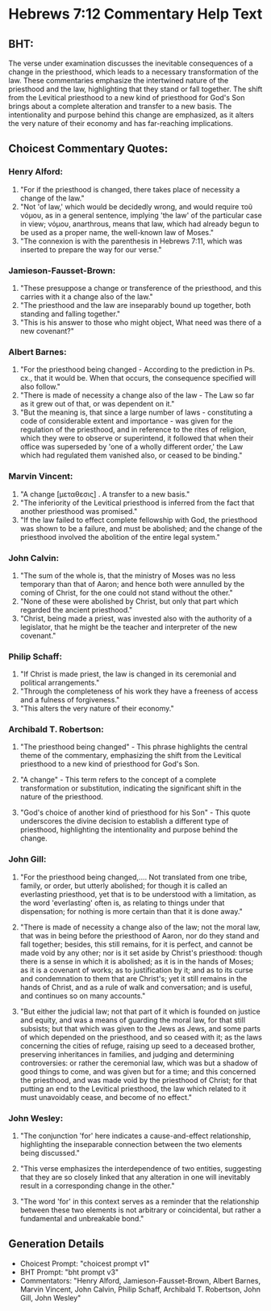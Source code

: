 # Hebrews 7:12 Commentary Help Text

## BHT:
The verse under examination discusses the inevitable consequences of a change in the priesthood, which leads to a necessary transformation of the law. These commentaries emphasize the intertwined nature of the priesthood and the law, highlighting that they stand or fall together. The shift from the Levitical priesthood to a new kind of priesthood for God's Son brings about a complete alteration and transfer to a new basis. The intentionality and purpose behind this change are emphasized, as it alters the very nature of their economy and has far-reaching implications.

## Choicest Commentary Quotes:
### Henry Alford:
1. "For if the priesthood is changed, there takes place of necessity a change of the law."
2. "Not 'of law,' which would be decidedly wrong, and would require τοῦ νόμου, as in a general sentence, implying 'the law' of the particular case in view; νόμου, anarthrous, means that law, which had already begun to be used as a proper name, the well-known law of Moses."
3. "The connexion is with the parenthesis in Hebrews 7:11, which was inserted to prepare the way for our verse."

### Jamieson-Fausset-Brown:
1. "These presuppose a change or transference of the priesthood, and this carries with it a change also of the law." 
2. "The priesthood and the law are inseparably bound up together, both standing and falling together." 
3. "This is his answer to those who might object, What need was there of a new covenant?"

### Albert Barnes:
1. "For the priesthood being changed - According to the prediction in Ps. cx., that it would be. When that occurs, the consequence specified will also follow."
2. "There is made of necessity a change also of the law - The Law so far as it grew out of that, or was dependent on it."
3. "But the meaning is, that since a large number of laws - constituting a code of considerable extent and importance - was given for the regulation of the priesthood, and in reference to the rites of religion, which they were to observe or superintend, it followed that when their office was superseded by 'one of a wholly different order,' the Law which had regulated them vanished also, or ceased to be binding."

### Marvin Vincent:
1. "A change [μεταθεσις] . A transfer to a new basis."
2. "The inferiority of the Levitical priesthood is inferred from the fact that another priesthood was promised."
3. "If the law failed to effect complete fellowship with God, the priesthood was shown to be a failure, and must be abolished; and the change of the priesthood involved the abolition of the entire legal system."

### John Calvin:
1. "The sum of the whole is, that the ministry of Moses was no less temporary than that of Aaron; and hence both were annulled by the coming of Christ, for the one could not stand without the other."
2. "None of these were abolished by Christ, but only that part which regarded the ancient priesthood."
3. "Christ, being made a priest, was invested also with the authority of a legislator, that he might be the teacher and interpreter of the new covenant."

### Philip Schaff:
1. "If Christ is made priest, the law is changed in its ceremonial and political arrangements." 
2. "Through the completeness of his work they have a freeness of access and a fulness of forgiveness." 
3. "This alters the very nature of their economy."

### Archibald T. Robertson:
1. "The priesthood being changed" - This phrase highlights the central theme of the commentary, emphasizing the shift from the Levitical priesthood to a new kind of priesthood for God's Son.

2. "A change" - This term refers to the concept of a complete transformation or substitution, indicating the significant shift in the nature of the priesthood.

3. "God's choice of another kind of priesthood for his Son" - This quote underscores the divine decision to establish a different type of priesthood, highlighting the intentionality and purpose behind the change.

### John Gill:
1. "For the priesthood being changed,.... Not translated from one tribe, family, or order, but utterly abolished; for though it is called an everlasting priesthood, yet that is to be understood with a limitation, as the word 'everlasting' often is, as relating to things under that dispensation; for nothing is more certain than that it is done away."

2. "There is made of necessity a change also of the law; not the moral law, that was in being before the priesthood of Aaron, nor do they stand and fall together; besides, this still remains, for it is perfect, and cannot be made void by any other; nor is it set aside by Christ's priesthood: though there is a sense in which it is abolished; as it is in the hands of Moses; as it is a covenant of works; as to justification by it; and as to its curse and condemnation to them that are Christ's; yet it still remains in the hands of Christ, and as a rule of walk and conversation; and is useful, and continues so on many accounts."

3. "But either the judicial law; not that part of it which is founded on justice and equity, and was a means of guarding the moral law, for that still subsists; but that which was given to the Jews as Jews, and some parts of which depended on the priesthood, and so ceased with it; as the laws concerning the cities of refuge, raising up seed to a deceased brother, preserving inheritances in families, and judging and determining controversies: or rather the ceremonial law, which was but a shadow of good things to come, and was given but for a time; and this concerned the priesthood, and was made void by the priesthood of Christ; for that putting an end to the Levitical priesthood, the law which related to it must unavoidably cease, and become of no effect."

### John Wesley:
1. "The conjunction 'for' here indicates a cause-and-effect relationship, highlighting the inseparable connection between the two elements being discussed."

2. "This verse emphasizes the interdependence of two entities, suggesting that they are so closely linked that any alteration in one will inevitably result in a corresponding change in the other."

3. "The word 'for' in this context serves as a reminder that the relationship between these two elements is not arbitrary or coincidental, but rather a fundamental and unbreakable bond."


## Generation Details
- Choicest Prompt: "choicest prompt v1"
- BHT Prompt: "bht prompt v3"
- Commentators: "Henry Alford, Jamieson-Fausset-Brown, Albert Barnes, Marvin Vincent, John Calvin, Philip Schaff, Archibald T. Robertson, John Gill, John Wesley"
